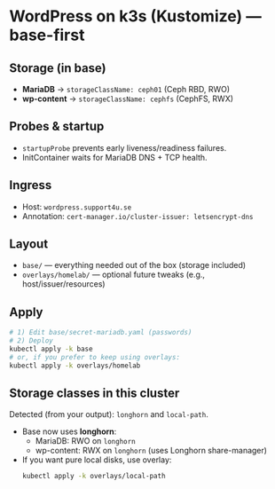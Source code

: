 # WordPress on k3s (Kustomize) — base-first

## Storage (in base)
- **MariaDB** → `storageClassName: ceph01` (Ceph RBD, RWO)
- **wp-content** → `storageClassName: cephfs` (CephFS, RWX)

## Probes & startup
- `startupProbe` prevents early liveness/readiness failures.
- InitContainer waits for MariaDB DNS + TCP health.

## Ingress
- Host: `wordpress.support4u.se`
- Annotation: `cert-manager.io/cluster-issuer: letsencrypt-dns`

## Layout
- `base/` — everything needed out of the box (storage included)
- `overlays/homelab/` — optional future tweaks (e.g., host/issuer/resources)

## Apply
```bash
# 1) Edit base/secret-mariadb.yaml (passwords)
# 2) Deploy
kubectl apply -k base
# or, if you prefer to keep using overlays:
kubectl apply -k overlays/homelab
```


## Storage classes in this cluster
Detected (from your output): `longhorn` and `local-path`.
- Base now uses **longhorn**:
  - MariaDB: RWO on `longhorn`
  - wp-content: RWX on `longhorn` (uses Longhorn share-manager)
- If you want pure local disks, use overlay:
  ```bash
  kubectl apply -k overlays/local-path
  ```
